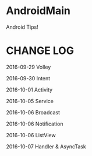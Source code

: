 # AndroidMain
Android Tips!

# CHANGE LOG

2016-09-29 Volley

2016-09-30 Intent

2016-10-01 Activity

2016-10-05 Service

2016-10-06 Broadcast

2016-10-06 Notification

2016-10-06 ListView

2016-10-07 Handler & AsyncTask


